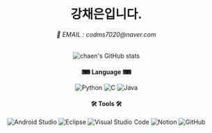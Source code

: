 <div align="center">
  <h1> 강채은입니다. </h1>

  
  <h6>📧 EMAIL : codms7020@naver.com</h6>
  
  
  ![chaen's GitHub stats](https://github-readme-stats.vercel.app/api?username=chaeniiiii&show_icons=true&theme=dark)
  
  
  <h4>⌨ Language ⌨</h4>

  ![Python](https://img.shields.io/badge/python-3670A0?style=for-the-badge&logo=python&logoColor=ffdd54)
  ![C](https://img.shields.io/badge/c-%2300599C.svg?style=for-the-badge&logo=c&logoColor=white)
  ![Java](https://img.shields.io/badge/java-%23ED8B00.svg?style=for-the-badge&logo=java&logoColor=white)
  <br>
  <h4>🛠️ Tools 🛠️</h4>

  ![Android Studio](https://img.shields.io/badge/Android%20Studio-3DDC84.svg?style=for-the-badge&logo=android-studio&logoColor=white)
  ![Eclipse](https://img.shields.io/badge/Eclipse-FE7A16.svg?style=for-the-badge&logo=Eclipse&logoColor=white)
  ![Visual Studio Code](https://img.shields.io/badge/Visual%20Studio%20Code-0078d7.svg?style=for-the-badge&logo=visual-studio-code&logoColor=white)
  ![Notion](https://img.shields.io/badge/Notion-%23000000.svg?style=for-the-badge&logo=notion&logoColor=white)
  ![GitHub](https://img.shields.io/badge/github-%23121011.svg?style=for-the-badge&logo=github&logoColor=white)

</div>

